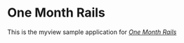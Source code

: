 # One Month Rails

This is the myview sample application for 
[*One Month Rails*](http://onemonthrails.com)